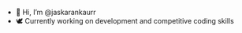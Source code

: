 - 👋 Hi, I’m @jaskarankaurr
- 🕊️ Currently working on development and competitive coding skills 


<!---
jaskarankaurr/jaskarankaurr is a ✨ special ✨ repository because its `README.md` (this file) appears on your GitHub profile.
You can click the Preview link to take a look at your changes.
--->

